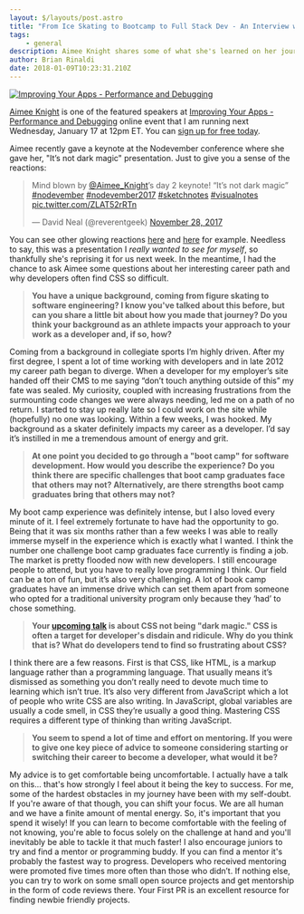 ```yaml
---
layout: $/layouts/post.astro
title: "From Ice Skating to Bootcamp to Full Stack Dev - An Interview with Aimee Knight"
tags:
    - general
description: Aimee Knight shares some of what she's learned on her journey from ice skater to full stack developer
author: Brian Rinaldi
date: 2018-01-09T10:23:31.210Z
---
```


[![
Improving Your Apps - Performance and Debugging](/images/posts/Banner_Improving-You-Apps-Debugging.jpg)](https://certifiedfreshevents.com/events/improving-your-apps/)

[Aimee Knight](https://twitter.com/Aimee_Knight) is one of the featured speakers at [Improving Your Apps - Performance and Debugging](https://certifiedfreshevents.com/events/improving-your-apps/) online event that I am running next Wednesday, January 17 at 12pm ET. You can [sign up for free today](https://certifiedfreshevents.com/events/improving-your-apps/).

Aimee recently gave a keynote at the Nodevember conference where she gave her, "It’s not dark magic" presentation. Just to give you a sense of the reactions:

<blockquote class="twitter-tweet" data-lang="en"><p lang="en" dir="ltr">Mind blown by <a href="https://twitter.com/Aimee_Knight?ref_src=twsrc%5Etfw">@Aimee_Knight</a>’s day 2 keynote! “It’s not dark magic” <a href="https://twitter.com/hashtag/nodevember?src=hash&amp;ref_src=twsrc%5Etfw">#nodevember</a> <a href="https://twitter.com/hashtag/nodevember2017?src=hash&amp;ref_src=twsrc%5Etfw">#nodevember2017</a> <a href="https://twitter.com/hashtag/sketchnotes?src=hash&amp;ref_src=twsrc%5Etfw">#sketchnotes</a> <a href="https://twitter.com/hashtag/visualnotes?src=hash&amp;ref_src=twsrc%5Etfw">#visualnotes</a> <a href="https://t.co/ZLAT52rRTn">pic.twitter.com/ZLAT52rRTn</a></p>&mdash; David Neal (@reverentgeek) <a href="https://twitter.com/reverentgeek/status/935538604838932480?ref_src=twsrc%5Etfw">November 28, 2017</a></blockquote>
<script async src="https://platform.twitter.com/widgets.js" charset="utf-8"></script>

You can see other glowing reactions [here](https://twitter.com/WebDevJevon/status/935539808889462786) and [here](https://twitter.com/thecodingcouple/status/935538724645036032) for example. Needless to say, this was a presentation I _really wanted to see for myself_, so thankfully she's reprising it for us next week. In the meantime, I had the chance to ask Aimee some questions about her interesting career path and why developers often find CSS so difficult.

> **You have a unique background, coming from figure skating to software engineering? I know you've talked about this before, but can you share a little bit about how you made that journey? Do you think your background as an athlete impacts your approach to your work as a developer and, if so, how?**

Coming from a background in collegiate sports I’m highly driven. After my first degree, I spent a lot of time working with developers and in late 2012 my career path began to diverge. When a developer for my employer’s site handed off their CMS to me saying “don’t touch anything outside of this” my fate was sealed. My curiosity, coupled with increasing frustrations from the surmounting code changes we were always needing, led me on a path of no return. I started to stay up really late so I could work on the site while (hopefully) no one was looking. Within a few weeks, I was hooked. My background as a skater definitely impacts my career as a developer. I’d say it’s instilled in me a tremendous amount of energy and grit. 

> **At one point you decided to go through a "boot camp" for software development. How would you describe the experience? Do you think there are specific challenges that boot camp graduates face that others may not? Alternatively, are there strengths boot camp graduates bring that others may not?**

My boot camp experience was definitely intense, but I also loved every minute of it. I feel extremely fortunate to have had the opportunity to go. Being that it was six months rather than a few weeks I was able to really immerse myself in the experience which is exactly what I wanted. I think the number one challenge boot camp graduates face currently is finding a job. The market is pretty flooded now with new developers. I still encourage people to attend, but you have to really love programming I think. Our field can be a ton of fun, but it’s also very challenging. A lot of book camp graduates have an immense drive which can set them apart from someone who opted for a traditional university program only because they ‘had’ to chose something. 

> **Your [upcoming talk](https://certifiedfreshevents.com/events/improving-your-apps/) is about CSS not being "dark magic." CSS is often a target for developer's disdain and ridicule. Why do you think that is? What do developers tend to find so frustrating about CSS?**

I think there are a few reasons. First is that CSS, like HTML, is a markup language rather than a programming language. That usually means it’s dismissed as something you don’t really need to devote much time to learning which isn’t true. It’s also very different from JavaScript which a lot of people who write CSS are also writing. In JavaScript, global variables are usually a code smell, in CSS they’re usually a good thing. Mastering CSS requires a different type of thinking than writing JavaScript.

> **You seem to spend a lot of time and effort on mentoring. If you were to give one key piece of advice to someone considering starting or switching their career to become a developer, what would it be?**

My advice is to get comfortable being uncomfortable. I actually have a talk on this... that's how strongly I feel about it being the key to success. For me, some of the hardest obstacles in my journey have been with my self-doubt. If you're aware of that though, you can shift your focus. We are all human and we have a finite amount of mental energy. So, it's important that you spend it wisely! If you can learn to become comfortable with the feeling of not knowing, you're able to focus solely on the challenge at hand and you'll inevitably be able to tackle it that much faster!
I also encourage juniors to try and find a mentor or programming buddy. If you can find a mentor it's probably the fastest way to progress. Developers who received mentoring were promoted five times more often than those who didn’t. If nothing else, you can try to work on some small open source projects and get mentorship in the form of code reviews there. Your First PR is an excellent resource for finding newbie friendly projects.